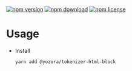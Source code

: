 [![npm version](https://img.shields.io/npm/v/@yozora/tokenizer-html-block.svg)](https://www.npmjs.com/package/@yozora/tokenizer-html-block)
[![npm download](https://img.shields.io/npm/dm/@yozora/tokenizer-html-block.svg)](https://www.npmjs.com/package/@yozora/tokenizer-html-block)
[![npm license](https://img.shields.io/npm/l/@yozora/tokenizer-html-block.svg)](https://www.npmjs.com/package/@yozora/tokenizer-html-block)


# Usage

  * Install
    ```console
    yarn add @yozora/tokenizer-html-block
    ```
